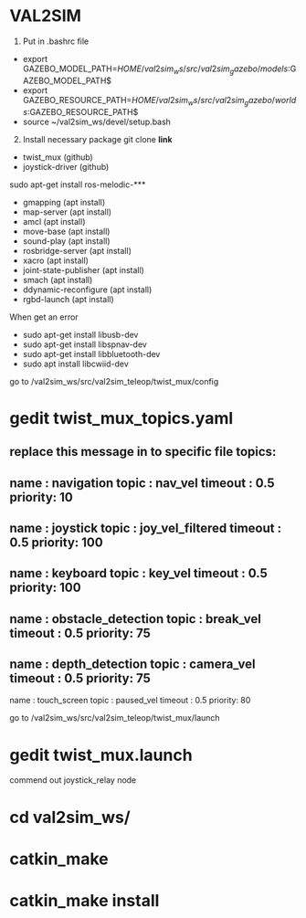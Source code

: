 # VAL2SIM

1. Put in .bashrc file
-  export GAZEBO_MODEL_PATH=$HOME/val2sim_ws/src/val2sim_gazebo/models:$GAZEBO_MODEL_PATH$
-  export GAZEBO_RESOURCE_PATH=$HOME/val2sim_ws/src/val2sim_gazebo/worlds:$GAZEBO_RESOURCE_PATH$
-  source ~/val2sim_ws/devel/setup.bash

2. Install necessary package 
git clone **link**
- twist_mux (github)
- joystick-driver (github)

sudo apt-get install ros-melodic-***
- gmapping (apt install)
- map-server (apt install)
- amcl (apt install)
- move-base (apt install)
- sound-play (apt install)
- rosbridge-server (apt install)
- xacro (apt install)
- joint-state-publisher (apt install)
- smach (apt install)
- ddynamic-reconfigure (apt install)
- rgbd-launch (apt install)

When get an error
- sudo apt-get install libusb-dev
- sudo apt-get install libspnav-dev
- sudo apt-get install libbluetooth-dev
- sudo apt install libcwiid-dev


go to /val2sim_ws/src/val2sim_teleop/twist_mux/config
# gedit twist_mux_topics.yaml
replace this message in to specific file
topics:
-
  name    : navigation
  topic   : nav_vel
  timeout : 0.5
  priority: 10
-
  name    : joystick
  topic   : joy_vel_filtered
  timeout : 0.5
  priority: 100
-
  name    : keyboard
  topic   : key_vel
  timeout : 0.5
  priority: 100
-
  name    : obstacle_detection
  topic   : break_vel
  timeout : 0.5
  priority: 75
-
  name    : depth_detection
  topic   : camera_vel
  timeout : 0.5
  priority: 75
-
  name    : touch_screen
  topic   : paused_vel
  timeout : 0.5
  priority: 80


go to /val2sim_ws/src/val2sim_teleop/twist_mux/launch
# gedit twist_mux.launch
commend out joystick_relay node


# cd val2sim_ws/
# catkin_make
# catkin_make install
